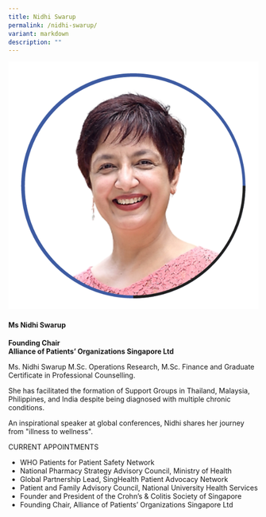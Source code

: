 ```yaml
---
title: Nidhi Swarup
permalink: /nidhi-swarup/
variant: markdown
description: ""
---
```

<div class="row">
<div class="col is-3">
<img src="/images/Speaker_NidhiSwarup.png">
</div>
<div class="col is-9 speaker-details">
	<h4><b>Ms Nidhi Swarup</b></h4>
<b>Founding Chair<br>
	Alliance of Patients’ Organizations Singapore Ltd</b>
	
<p>Ms. Nidhi Swarup M.Sc. Operations Research, M.Sc. Finance and Graduate Certificate in
Professional Counselling.<br>
	
She has facilitated the formation of Support Groups in Thailand, Malaysia, Philippines, and India
despite being diagnosed with multiple chronic conditions.<br>
	
An inspirational speaker at global conferences, Nidhi shares her journey from "illness to wellness".<br>
	
CURRENT APPOINTMENTS<br>
* WHO Patients for Patient Safety Network
* National Pharmacy Strategy Advisory Council, Ministry of Health
* Global Partnership Lead, SingHealth Patient Advocacy Network
* Patient and Family Advisory Council, National University Health Services
* Founder and President of the Crohn’s &amp; Colitis Society of Singapore
* Founding Chair, Alliance of Patients’ Organizations Singapore Ltd 
</p>
</div>
</div>